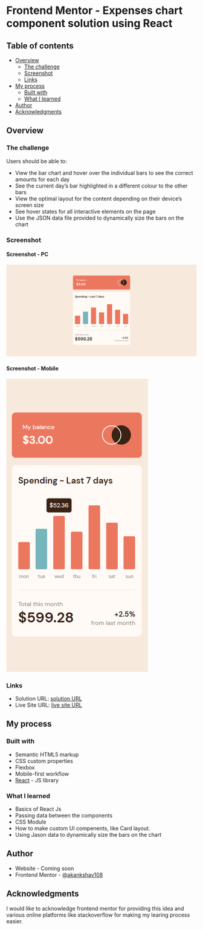 # Frontend Mentor - Expenses chart component solution using React

## Table of contents

- [Overview](#overview)
  - [The challenge](#the-challenge)
  - [Screenshot](#screenshot)
  - [Links](#links)
- [My process](#my-process)
  - [Built with](#built-with)
  - [What I learned](#what-i-learned)
- [Author](#author)
- [Acknowledgments](#acknowledgments)

## Overview

### The challenge

Users should be able to:

- View the bar chart and hover over the individual bars to see the correct amounts for each day
- See the current day’s bar highlighted in a different colour to the other bars
- View the optimal layout for the content depending on their device’s screen size
- See hover states for all interactive elements on the page
- Use the JSON data file provided to dynamically size the bars on the chart

### Screenshot

#### Screenshot - PC

![Screenshot - PC](./public/ss-pc.png)

#### Screenshot - Mobile

![Screenshot - mobile](./public/ss-mobile.png)
### Links

- Solution URL: [solution URL](https://github.com/akankshav108/expenses-chart-component)
- Live Site URL: [live site URL](https://akankshav108.github.io/expenses-chart-component/)

## My process

### Built with

- Semantic HTML5 markup
- CSS custom properties
- Flexbox
- Mobile-first workflow
- [React](https://reactjs.org/) - JS library

### What I learned

- Basics of React Js
- Passing data between the components
- CSS Module
- How to make custom UI compenents, like Card layout.
- Using Jason data to dynamically size the bars on the chart

## Author

- Website - Coming soon
- Frontend Mentor - [@akankshav108](https://www.frontendmentor.io/profile/akankshav108)

## Acknowledgments

I would like to acknowledge frontend mentor for providing this idea and various online platforms like stackoverflow for making my learing process easier.
